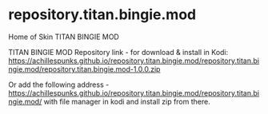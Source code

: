 # repository.titan.bingie.mod
Home of Skin TITAN BINGIE MOD

TITAN BINGIE MOD Repository link - for download & install in Kodi:
https://achillespunks.github.io/repository.titan.bingie.mod/repository.titan.bingie.mod/repository.titan.bingie.mod-1.0.0.zip

Or add the following address - https://achillespunks.github.io/repository.titan.bingie.mod/repository.titan.bingie.mod/ with file manager in kodi and install zip from there.
